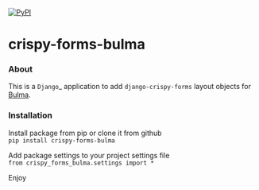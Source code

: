 [![PyPI](https://img.shields.io/pypi/v/nine.svg)](https://pypi.python.org/pypi/crispy-forms-bulma/1.1.1)

crispy-forms-bulma
==

### About
This is a `Django`_ application to add `django-crispy-forms` layout objects for [Bulma](https://bulma.io/).

### Installation
Install package from pip or clone it from github  
`pip install crispy-forms-bulma`

Add package settings to your project settings file  
`from crispy_forms_bulma.settings import *`

Enjoy